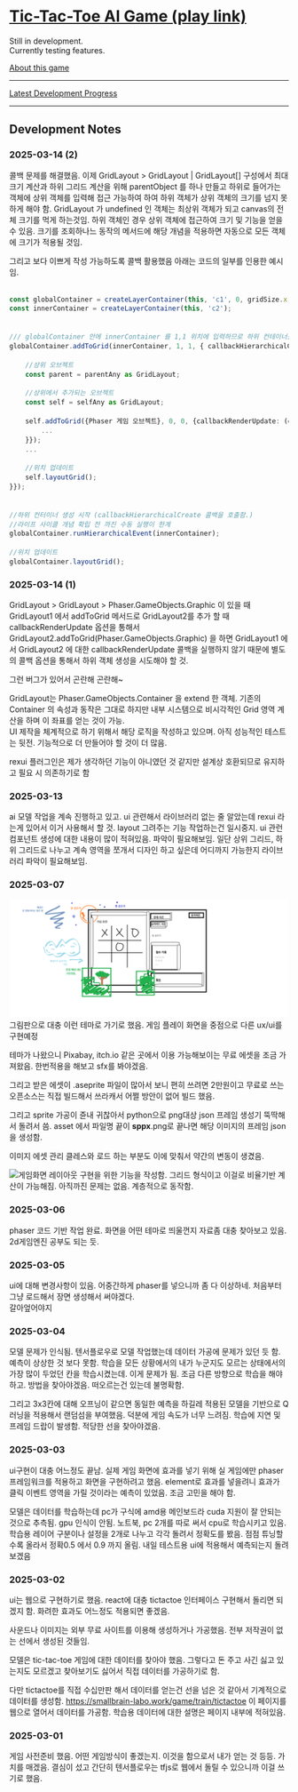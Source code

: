 # [Tic-Tac-Toe AI Game (play link)](https://taxi-tabby.github.io/tictactoe-ai-game/)

Still in development.  
Currently testing features.  

[About this game](https://github.com/taxi-tabby/tictactoe-ai-game/tree/convert-to-phaser/game)

----

[Latest Development Progress](https://github.com/taxi-tabby/tictactoe-ai-game/tree/convert-to-phaser)

----

## Development Notes

### 2025-03-14 (2)

콜백 문제를 해결했음.
이제 GridLayout > GridLayout | GridLayout[] 구성에서 최대 크기 계산과 하위 그리드 계산을 위해
parentObject 를 하나 만들고 하위로 들어가는 객체에 상위 객체를 입력해 접근 가능하여 하여
하위 객체가 상위 객체의 크기를 넘지 못하게 해야 함.
GridLayout 가 undefined 인 객체는 최상위 객체가 되고 canvas의 전체 크기를 먹게 하는것임.
하위 객체인 경우 상위 객체에 접근하여 크기 및 기능을 얻을 수 있음.
크기를 조회하나느 동작의 메서드에 해당 개념을 적용하면 자동으로 모든 객체에 크기가 적용될 것임.

그리고 보다 이쁘게 작성 가능하도록 콜백 활용했음 아래는 코드의 일부를 인용한 예시임.
```typescript

const globalContainer = createLayerContainer(this, 'c1', 0, gridSize.x, gridSize.y);
const innerContainer = createLayerContainer(this, 'c2');


/// globalContainer 안에 innerContainer 를 1,1 위치에 입력하므로 하위 컨테이너를 만듬.
globalContainer.addToGrid(innerContainer, 1, 1, { callbackHierarchicalCreate: (parentAny, selfAny) => {

    //상위 오브젝트
    const parent = parentAny as GridLayout;

    //상위에서 추가되는 오브젝트
    const self = selfAny as GridLayout;

    self.addToGrid({Phaser 게임 오브젝트}, 0, 0, {callbackRenderUpdate: (gameObject) => {
        ...
    }});
    ...

    //위치 업데이트
    self.layoutGrid();
}});


//하위 컨터이너 생성 시작 (callbackHierarchicalCreate 콜백을 호출함.)
//라이프 사이클 개념 확립 전 까진 수동 실행이 한계
globalContainer.runHierarchicalEvent(innerContainer);

//위치 업데이트
globalContainer.layoutGrid();

```

### 2025-03-14 (1)

GridLayout > GridLayout > Phaser.GameObjects.Graphic 이 있을 때
GridLayout1 에서 addToGrid 메서드로 GridLayout2를 추가 할 때 callbackRenderUpdate 옵션을 통해서 
GridLayout2.addToGrid(Phaser.GameObjects.Graphic) 을 하면 
GridLayout1 에서 GridLayout2 에 대한 callbackRenderUpdate 콜백을 실행하지 않기 때문에 별도의 콜백 옵션을 통해서 하위 객체 생성을 시도해야 할 것. 

그런 버그가 있어서 곤란해 곤란해~ 

GridLayout는 Phaser.GameObjects.Container 을 extend 한 객체.
기존의 Container 의 속성과 동작은 그대로 하지만 내부 시스템으로 비시각적인 Grid 영역 계산을 하며 이 좌표를 얻는 것이 가능.  
UI 제작을 체계적으로 하기 위해서 해당 로직을 작성하고 있으며. 아직 성능적인 테스트는 뒷전. 
기능적으로 더 만들어야 할 것이 더 많음.

rexui 플러그인은 제가 생각하던 기능이 아니였던 것 같지만 설계상 호환되므로 유지하고 필요 시 의존하기로 함

### 2025-03-13

ai 모델 작업을 계속 진행하고 있고. ui 관련해서 라이브러리 없는 줄 알았는데 rexui 라는게 있어서 이거 사용해서 할 것. 
layout 그려주는 기능 작업하는건 일시중지. ui 관런 컴포넌트 생성에 대한 내용이 많이 적혀있음. 파악이 필요해보임.
일단 상위 그리드, 하위 그리드로 나누고 계속 영역을 쪼개서 디자인 하고 싶은데 어디까지 가능한지 라이브러리 파악이 필요해보임.   

### 2025-03-07
![게임화면](./게임화면_대충.png) 그림판으로 대충 이런 테마로 가기로 했음. 게임 플레이 화면을 중점으로 다른 ux/ui를 구현예정

테마가 나왔으니 Pixabay, itch.io 같은 곳에서 이용 가능해보이는 무료 에셋을 조금 가져왔음. 
한번적용을 해보고 sfx를 봐야겠음. 

그리고 받은 에셋이 .aseprite 파일이 많아서 보니 편히 쓰려면 2만원이고 무료로 쓰는 오픈소스는 직접 빌드해서 쓰라캐서 어쩔 방안이 없어 빌드 했음.

그리고 sprite 가공이 쥰내 귀찮아서 python으로 png대상 json 프레임 생성기 뚝딱해서 돌려서 씀.
asset 에서 파일명 끝이 __sppx__.png로 끝나면 해당 이미지의 프레임 json을 생성함.

이미지 에셋 관리 클레스와 로드 하는 부분도 이에 맞춰서 약간의 변동이 생겼음.


![게임화면](./레이아웃용_그리드_예시.gif) 레이아웃 구현을 위한 기능을 작성함. 그리드 형식이고 이걸로 비율기반 계산이 가능해짐. 아직까진 문제는 없음. 
계층적으로 동작함.

### 2025-03-06
phaser 코드 기반 작업 완료. 화면을 어떤 테마로 띄울껀지 자료좀 대충 찾아보고 있음.
2d게임엔진 공부도 되는 듯.

### 2025-03-05
ui에 대해 변경사항이 있음.
어중간하게 phaser를 넣으니까 좀 다 이상하네. 처음부터 그냥 로드해서 장면 생성해서 써야겠다.  
갈아엎어야지

### 2025-03-04
모델 문제가 인식됨.
텐서플로우로 모델 작업했는데 데이터 가공에 문제가 있던 듯 함. 예측이 상상한 것 보다 못함.
학습을 모든 상황에서의 내가 누군지도 모르는 상태에서의 가장 많이 두었던 칸을 학습시켰는데. 이게 문제가 됨.
조금 다른 방향으로 학습을 해야하고. 방법을 찾아야겠음. 떠오르는건 있는데 불명확함.

그리고 3x3칸에 대해 오프닝이 같으면 동일한 예측을 하길레 적용된 모델을 기반으로 Q러닝을 적용해서 랜덤섬을 부여했음. 덕분에 게임 속도가 너무 느려짐. 학습에 지연 및 프레임 드랍이 발생함. 적당한 선을 찾아야겠음.  

### 2025-03-03
ui구현이 대충 어느정도 끝남. 실제 게임 화면에 효과를 넣기 위해 실 게임에만 phaser 프레임워크를 적용하고 화면을 구현하려고 했음. element로 효과를 넣을려니 효과가 클릭 이벤트 영역을 가릴 것이라는 예측이 있었음. 조금 고민을 해야 함.

모델은
데이터를 학습하는데 pc가 구식에 amd용 메인보드라 cuda 지원이 잘 안되는 것으로 추측됨. gpu 인식이 안됨. 노트북, pc 2개를 따로 써서 cpu로 학습시키고 있음. 학습용 레이어 구분이나 설정을 2개로 나누고 각각 돌려서 정확도를 봤음.
점점 튜닝할수록 올라서 정확0.5 에서 0.9 까지 올림. 내일 테스트용 ui에 적용해서 예측되는지 돌려보겠음

### 2025-03-02
ui는 웹으로 구현하기로 했음. react에 대충 tictactoe 인터페이스 구현해서 돌리면 되겠지 함.
화려한 효과도 어느정도 적용되면 좋겠음.

사운드나 이미지는 외부 무료 사이트를 이용해 생성하거나 가공했음.
전부 저작권이 없는 선에서 생성된 것들임. 

모델은
tic-tac-toe 게임에 대한 데이터를 찾아야 했음. 그렇다고 돈 주고 사긴 싫고 있는지도 모르겠고 찾아보기도 싫어서
직접 데이터를 가공하기로 함.

다만 tictactoe를 직접 수십만판 해서 데이터를 얻는건 선을 넘은 것 같아서 기계적으로 데이터를 생성함.
https://smallbrain-labo.work/game/train/tictactoe 이 페이지를 웹으로 열어서 데이터를 가공함. 
학습용 데이터에 대한 설명은 페이지 내부에 적혀있음.

### 2025-03-01
게임 사전준비 했음. 어떤 게임방식이 좋겠는지. 이것을 함으로서 내가 얻는 것 등등. 가치를 매겠음.
결심이 섰고 간단히 텐서플로우는 tfjs로 웹에서 돌릴 수 있으니까 이걸 쓰기로 했음. 